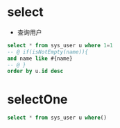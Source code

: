 select
===

* 查询用户

```sql
select * from sys_user u where 1=1
-- @ if(isNotEmpty(name)){
and name like #{name}
-- @ }
order by u.id desc
```

selectOne
===

```sql
select * from sys_user u where()
```
